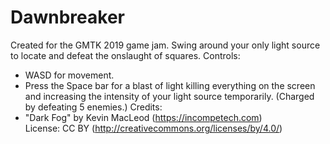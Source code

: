 # Dawnbreaker
Created for the GMTK 2019 game jam.
Swing around your only light source to locate and defeat the onslaught of squares.
Controls:
- WASD for movement.
- Press the Space bar for a blast of light killing everything on the screen and increasing the intensity of your light source temporarily. (Charged by defeating 5 enemies.)
Credits:
-  "Dark Fog" by Kevin MacLeod (https://incompetech.com)                  
License: CC BY (http://creativecommons.org/licenses/by/4.0/)
